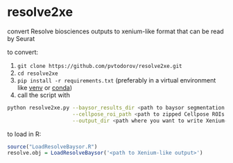 # resolve2xe
convert Resolve biosciences outputs to xenium-like format that can be read by Seurat

to convert:
1. `git clone https://github.com/pvtodorov/resolve2xe.git`
2. `cd resolve2xe`
3. `pip install -r requirements.txt` (preferably in a virtual environment like [venv](https://docs.python.org/3/library/venv.html) or [conda](https://conda.io/projects/conda/en/latest/user-guide/getting-started.html))
4. call the script with
```bash
python resolve2xe.py --baysor_results_dir <path to baysor segmentation directory from Resolve> \
                     --cellpose_roi_path <path to zipped Cellpose ROIs from Resolve> \
                     --output_dir <path where you want to write Xenium-like output>
```

to load in R:
```r
source("LoadResolveBaysor.R")
resolve.obj = LoadResolveBaysor('<path to Xenium-like output>')
```
